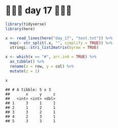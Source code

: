 🎄🎄🎄 day 17 🎄🎄🎄
================

``` r
library(tidyverse)
library(here)
```

``` r
x <- read_lines(here("day_17", "test.txt")) %>% 
  map(~ str_split(.x, "", simplify = TRUE)) %>% 
  stringi::stri_list2matrix(byrow = TRUE)

x <- which(x == "#", arr.ind = TRUE) %>%
  as_tibble() %>% 
  rename(x = row, y = col) %>% 
  mutate(z = 1)

x
```

    ## # A tibble: 5 x 3
    ##       x     y     z
    ##   <int> <int> <dbl>
    ## 1     3     1     1
    ## 2     1     2     1
    ## 3     3     2     1
    ## 4     2     3     1
    ## 5     3     3     1
